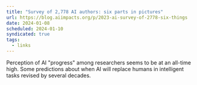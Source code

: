 ```yaml
---
title: "Survey of 2,778 AI authors: six parts in pictures"
url: https://blog.aiimpacts.org/p/2023-ai-survey-of-2778-six-things
date: 2024-01-08
scheduled: 2024-01-10
syndicated: true
tags:
  - links
---
```


Perception of AI "progress" among researchers seems to be at an all-time high. Some predictions about when AI will replace humans in intelligent tasks revised by several decades.

